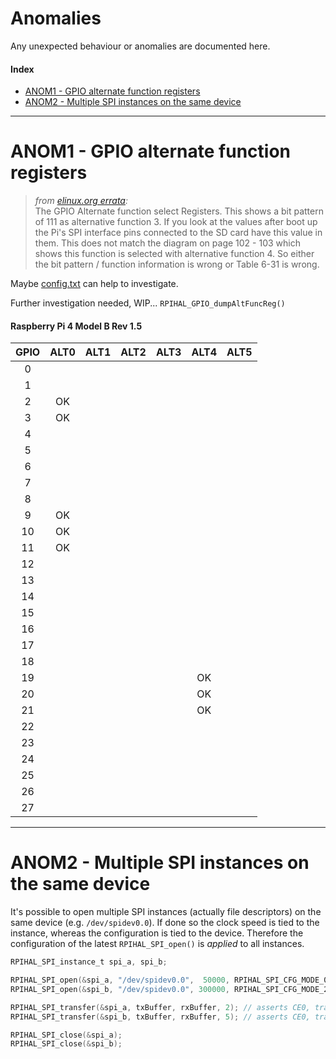 # Anomalies

Any unexpected behaviour or anomalies are documented here.

#### Index
- [ANOM1 - GPIO alternate function registers](#anom1---gpio-alternate-function-registers)
- [ANOM2 - Multiple SPI instances on the same device](#anom2---multiple-spi-instances-on-the-same-device)

---

# ANOM1 - GPIO alternate function registers

> _from [elinux.org errata](https://elinux.org/BCM2835_datasheet_errata#p92_to_95_.26_102_to_103):_</br>
> The GPIO Alternate function select Registers. This shows a bit pattern of 111 as alternative function 3. If you look at the values after boot up the Pi's SPI interface pins connected to the SD card have this value in them. This does not match the diagram on page 102 - 103 which shows this function is selected with alternative function 4. So either the bit pattern / function information is wrong or Table 6-31 is wrong.

Maybe [config.txt](https://www.raspberrypi.com/documentation/computers/config_txt.html#gpio) can help to investigate.

Further investigation needed, WIP... `RPIHAL_GPIO_dumpAltFuncReg()`

#### Raspberry Pi 4 Model B Rev 1.5
| GPIO | ALT0 | ALT1 | ALT2 | ALT3 | ALT4 | ALT5 |
|:----:|:----:|:----:|:----:|:----:|:----:|:----:|
|   0  |      |      |      |      |      |      |
|   1  |      |      |      |      |      |      |
|   2  |  OK  |      |      |      |      |      |
|   3  |  OK  |      |      |      |      |      |
|   4  |      |      |      |      |      |      |
|   5  |      |      |      |      |      |      |
|   6  |      |      |      |      |      |      |
|   7  |      |      |      |      |      |      |
|   8  |      |      |      |      |      |      |
|   9  |  OK  |      |      |      |      |      |
|  10  |  OK  |      |      |      |      |      |
|  11  |  OK  |      |      |      |      |      |
|  12  |      |      |      |      |      |      |
|  13  |      |      |      |      |      |      |
|  14  |      |      |      |      |      |      |
|  15  |      |      |      |      |      |      |
|  16  |      |      |      |      |      |      |
|  17  |      |      |      |      |      |      |
|  18  |      |      |      |      |      |      |
|  19  |      |      |      |      |  OK  |      |
|  20  |      |      |      |      |  OK  |      |
|  21  |      |      |      |      |  OK  |      |
|  22  |      |      |      |      |      |      |
|  23  |      |      |      |      |      |      |
|  24  |      |      |      |      |      |      |
|  25  |      |      |      |      |      |      |
|  26  |      |      |      |      |      |      |
|  27  |      |      |      |      |      |      |

---

# ANOM2 - Multiple SPI instances on the same device

It's possible to open multiple SPI instances (actually file descriptors) on the same device (e.g. `/dev/spidev0.0`). If done so the clock speed is tied to the instance, whereas the configuration is tied to the device. Therefore the configuration of the latest `RPIHAL_SPI_open()` is _applied_ to all instances.

```c
RPIHAL_SPI_instance_t spi_a, spi_b;

RPIHAL_SPI_open(&spi_a, "/dev/spidev0.0",  50000, RPIHAL_SPI_CFG_MODE_0 | RPIHAL_SPI_CFG_NO_CS);
RPIHAL_SPI_open(&spi_b, "/dev/spidev0.0", 300000, RPIHAL_SPI_CFG_MODE_2);

RPIHAL_SPI_transfer(&spi_a, txBuffer, rxBuffer, 2); // asserts CE0, transfers in mode 2 at 50kHz
RPIHAL_SPI_transfer(&spi_b, txBuffer, rxBuffer, 5); // asserts CE0, transfers in mode 2 at 300kHz

RPIHAL_SPI_close(&spi_a);
RPIHAL_SPI_close(&spi_b);
```
